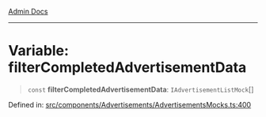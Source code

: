 [Admin Docs](/)

***

# Variable: filterCompletedAdvertisementData

> `const` **filterCompletedAdvertisementData**: `IAdvertisementListMock`[]

Defined in: [src/components/Advertisements/AdvertisementsMocks.ts:400](https://github.com/PalisadoesFoundation/talawa-admin/blob/main/src/components/Advertisements/AdvertisementsMocks.ts#L400)

